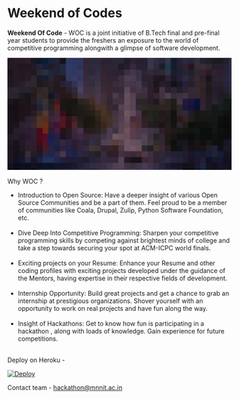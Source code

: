 # Weekend of Codes

<strong>Weekend Of Code</strong> - WOC is a joint initiative of B.Tech final and pre-final year students to provide the freshers an exposure to the world of competitive programming alongwith a glimpse of software development.<br>


<img src="./WocLanding/static/WocLanding/img/slider/bg-1.jpg"></img>



Why WOC ?

<ul>
<li>Introduction to Open Source: Have a deeper insight of various Open Source Communities and be a part of them. Feel proud to be a member of communities like Coala, Drupal, Zulip, Python Software Foundation, etc.</li> <br>

<li>Dive Deep Into Competitive Programming: Sharpen your competitive programming skills by competing against brightest minds of college and take a step towards securing your spot at ACM-ICPC world finals.</li> <br>

<li>Exciting projects on your Resume: Enhance your Resume and other coding profiles with exciting projects developed  under the guidance of the Mentors, having expertise in their respective fields of development. </li> <br>   

<li>Internship Opportunity: Build great projects and get a chance to grab an  internship at  prestigious organizations. Shover yourself with an opportunity to work on real projects and have fun along the way.</li> <br>

<li>Insight of Hackathons: Get to know how fun is participating in a hackathon , along with loads of knowledge. Gain experience for future competitions.</li> <br>
</ul>

Deploy on Heroku - 

[![Deploy](https://www.herokucdn.com/deploy/button.png)](https://heroku.com/deploy)

Contact team - hackathon@mnnit.ac.in
